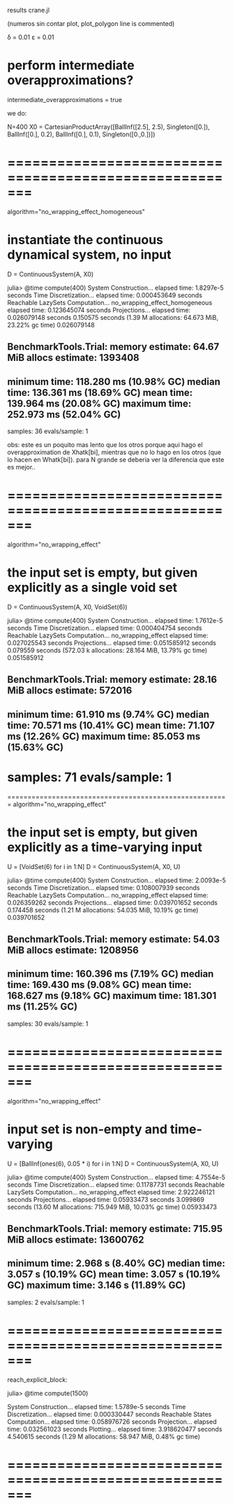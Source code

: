 results crane.jl

(numeros sin contar plot, plot_polygon line is commented)

δ = 0.01
ɛ = 0.01

# perform intermediate overapproximations?
intermediate_overapproximations = true

we do:

N=400
X0 = CartesianProductArray([BallInf([2.5], 2.5), Singleton([0.]), BallInf([0.], 0.2), BallInf([0.], 0.1), Singleton([0.,0.])])

=======================================================
=======================================================
algorithm="no_wrapping_effect_homogeneous"
# instantiate the continuous dynamical system, no input
D = ContinuousSystem(A, X0)

julia> @time compute(400)
System Construction...
elapsed time: 1.8297e-5 seconds
Time Discretization...
elapsed time: 0.000453649 seconds
Reachable LazySets Computation...
no_wrapping_effect_homogeneous
elapsed time: 0.123645074 seconds
Projections...
elapsed time: 0.026079148 seconds
  0.150575 seconds (1.39 M allocations: 64.673 MiB, 23.22% gc time)
0.026079148

BenchmarkTools.Trial:
  memory estimate:  64.67 MiB
  allocs estimate:  1393408
  --------------
  minimum time:     118.280 ms (10.98% GC)
  median time:      136.361 ms (18.69% GC)
  mean time:        139.964 ms (20.08% GC)
  maximum time:     252.973 ms (52.04% GC)
  --------------
  samples:          36
  evals/sample:     1

obs: este es un poquito mas lento que los otros porque aqui hago el
overapproximation de Xhatk[bi], mientras que no lo hago en los otros
(que lo hacen en Whatk[bi]). para N grande se deberia ver la diferencia que este
es mejor..

=======================================================
=======================================================
algorithm="no_wrapping_effect"
# the input set is empty, but given explicitly as a single void set
D = ContinuousSystem(A, X0, VoidSet(6))

julia> @time compute(400)
System Construction...
elapsed time: 1.7612e-5 seconds
Time Discretization...
elapsed time: 0.000404754 seconds
Reachable LazySets Computation...
no_wrapping_effect
elapsed time: 0.027025543 seconds
Projections...
elapsed time: 0.051585912 seconds
  0.079559 seconds (572.03 k allocations: 28.164 MiB, 13.79% gc time)
0.051585912

BenchmarkTools.Trial:
  memory estimate:  28.16 MiB
  allocs estimate:  572016
  --------------
  minimum time:     61.910 ms (9.74% GC)
  median time:      70.571 ms (10.41% GC)
  mean time:        71.107 ms (12.26% GC)
  maximum time:     85.053 ms (15.63% GC)
  --------------
  samples:          71
  evals/sample:     1
=======================================================
=======================================================
algorithm="no_wrapping_effect"
# the input set is empty, but given explicitly as a time-varying input
U = [VoidSet(6) for i in 1:N]
D = ContinuousSystem(A, X0, U)

julia> @time compute(400)
System Construction...
elapsed time: 2.0093e-5 seconds
Time Discretization...
elapsed time: 0.108007939 seconds
Reachable LazySets Computation...
no_wrapping_effect
elapsed time: 0.026359262 seconds
Projections...
elapsed time: 0.039701652 seconds
  0.174458 seconds (1.21 M allocations: 54.035 MiB, 10.19% gc time)
0.039701652

BenchmarkTools.Trial:
  memory estimate:  54.03 MiB
  allocs estimate:  1208956
  --------------
  minimum time:     160.396 ms (7.19% GC)
  median time:      169.430 ms (9.08% GC)
  mean time:        168.627 ms (9.18% GC)
  maximum time:     181.301 ms (11.25% GC)
  --------------
  samples:          30
  evals/sample:     1
  
=======================================================
=======================================================
algorithm="no_wrapping_effect"
# input set is non-empty and time-varying
U = [BallInf(ones(6), 0.05 * i) for i in 1:N]
D = ContinuousSystem(A, X0, U)

julia> @time compute(400)
System Construction...
elapsed time: 4.7554e-5 seconds
Time Discretization...
elapsed time: 0.11787731 seconds
Reachable LazySets Computation...
no_wrapping_effect
elapsed time: 2.922246121 seconds
Projections...
elapsed time: 0.05933473 seconds
  3.099869 seconds (13.60 M allocations: 715.949 MiB, 10.03% gc time)
0.05933473

BenchmarkTools.Trial:
  memory estimate:  715.95 MiB
  allocs estimate:  13600762
  --------------
  minimum time:     2.968 s (8.40% GC)
  median time:      3.057 s (10.19% GC)
  mean time:        3.057 s (10.19% GC)
  maximum time:     3.146 s (11.89% GC)
  --------------
  samples:          2
  evals/sample:     1
  
=======================================================
========================================================

reach_explicit_block:

julia> @time compute(1500)

System Construction...
elapsed time: 1.5789e-5 seconds
Time Discretization...
elapsed time: 0.000330447 seconds
Reachable States Computation...
elapsed time: 0.058976726 seconds
Projection...
elapsed time: 0.032561023 seconds
Plotting...
elapsed time: 3.918620477 seconds
  4.540615 seconds (1.29 M allocations: 58.947 MiB, 0.48% gc time)
  
  =======================================================
  ========================================================
  
  
  